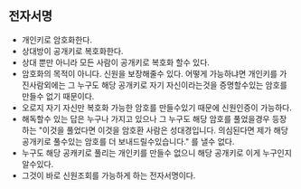 전자서명
---
* 개인키로 암호화한다.
* 상대방이 공개키로 복호화한다.
* 상대 뿐만 아니라 모든 사람이 공개키로 복호화 할수 있다.
* 암호화의 목적이 아니다. 신원을 보장해줄수 있다. 어떻게 가능하냐면 개인키를 가진사람외에는 그 누구도 해당 공개키로 자기 자신이라는것을 증명할수있는 암호를 만들수 없기 때문이다.
* 오로지 자기 자신만 복호화 가능한 암호를 만들수있기 때문에 신원인증이 가능하다.
* 해독할수 있는 답은 누구나 가지고 있으나 그 누구도 해당 암호를 풀었을경우 등장하는 "이것을 풀었다면 이것을 암호환 사람은 성대경입니다. 의심된다면 제가 해당 공개키로 풀수있는 암호를 더 보내드릴수있습니다." 를 낼수 없다.
* 누구도 해당 공캐키로 풀리는 개인키를 만들수 없으니 해당 공개키로 이게 누구인지 알수있다.
* 그것이 바로 신원조회를 가능하게 하는 전자서명이다.
